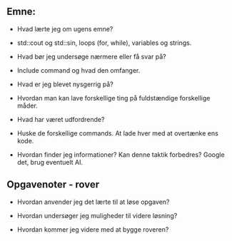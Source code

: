 ## Emne:

* Hvad lærte jeg om ugens emne?
* std::cout og std::sin, loops (for, while), variables og strings.

* Hvad bør jeg undersøge nærmere eller få svar på?
* Include command og hvad den omfanger.

* Hvad er jeg blevet nysgerrig på?
* Hvordan man kan lave forskellige ting på fuldstændige forskellige måder.

* Hvad har været udfordrende?
* Huske de forskellige commands. At lade hver med at overtænke ens kode.

* Hvordan finder jeg informationer? Kan denne taktik forbedres?
Google det, brug eventuelt AI.

## Opgavenoter - rover

* Hvordan anvender jeg det lærte til at løse opgaven?

* Hvordan undersøger jeg muligheder til videre løsning?

* Hvordan kommer jeg videre med at bygge roveren?

